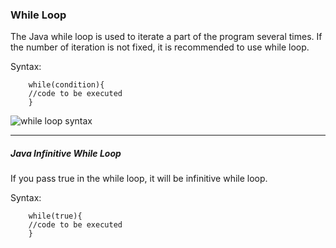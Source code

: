 ### While Loop

The Java while loop is used to iterate a part of the program several times. If the number of iteration is not fixed, it is recommended to use while loop.

Syntax:
```
    while(condition){  
    //code to be executed  
    }  
```


![while loop syntax](https://static.javatpoint.com/cpages/images/while.png)

-----

##### Java Infinitive While Loop

If you pass true in the while loop, it will be infinitive while loop.

Syntax:
```
    while(true){  
    //code to be executed  
    }  
```

